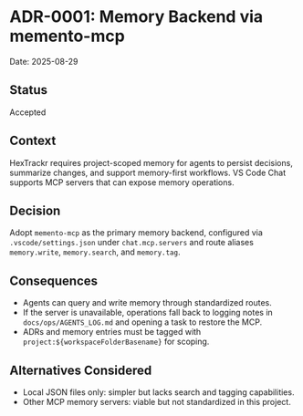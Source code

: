 # ADR-0001: Memory Backend via memento-mcp

Date: 2025-08-29

## Status

Accepted

## Context

HexTrackr requires project-scoped memory for agents to persist decisions, summarize changes, and support memory-first workflows. VS Code Chat supports MCP servers that can expose memory operations.

## Decision

Adopt `memento-mcp` as the primary memory backend, configured via `.vscode/settings.json` under `chat.mcp.servers` and route aliases `memory.write`, `memory.search`, and `memory.tag`.

## Consequences

- Agents can query and write memory through standardized routes.
- If the server is unavailable, operations fall back to logging notes in `docs/ops/AGENTS_LOG.md` and opening a task to restore the MCP.
- ADRs and memory entries must be tagged with `project:${workspaceFolderBasename}` for scoping.

## Alternatives Considered

- Local JSON files only: simpler but lacks search and tagging capabilities.
- Other MCP memory servers: viable but not standardized in this project.
